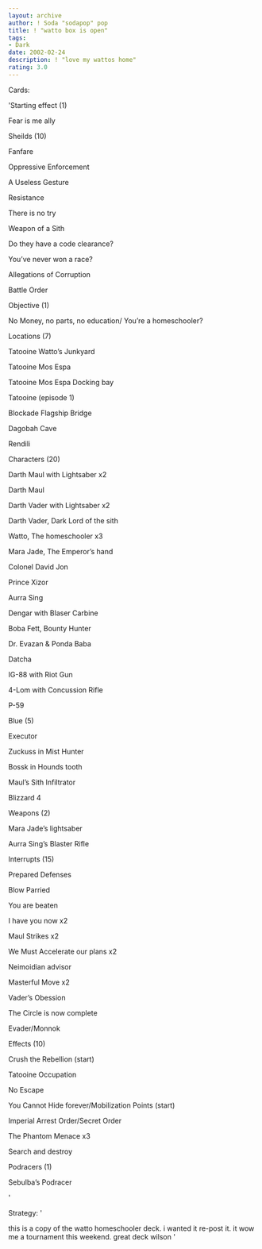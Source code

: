 ```yaml
---
layout: archive
author: ! Soda "sodapop" pop
title: ! "watto box is open"
tags:
- Dark
date: 2002-02-24
description: ! "love my wattos home"
rating: 3.0
---
```

Cards: 

'Starting effect (1) 

Fear is me ally 


Sheilds (10) 

Fanfare 

Oppressive Enforcement 

A Useless Gesture 

Resistance 

There is no try 

Weapon of a Sith 

Do they have a code clearance? 

You&#8217;ve never won a race? 

Allegations of Corruption 

Battle Order 


Objective (1) 

No Money, no parts, no education/ You&#8217;re a homeschooler? 


Locations (7) 

Tatooine Watto&#8217;s Junkyard 

Tatooine Mos Espa 

Tatooine Mos Espa Docking bay 

Tatooine (episode 1) 

Blockade Flagship Bridge 

Dagobah Cave 

Rendili 


Characters (20) 

Darth Maul with Lightsaber x2 

Darth Maul 

Darth Vader with Lightsaber x2 

Darth Vader, Dark Lord of the sith 

Watto, The homeschooler x3 

Mara Jade, The Emperor&#8217;s hand 

Colonel David Jon 

Prince Xizor 

Aurra Sing 

Dengar with Blaser Carbine 

Boba Fett, Bounty Hunter 

Dr. Evazan & Ponda Baba 

Datcha 

IG-88 with Riot Gun 

4-Lom with Concussion Rifle 

P-59 


Blue (5) 

Executor 

Zuckuss in Mist Hunter 

Bossk in Hounds tooth 

Maul&#8217;s Sith Infiltrator 

Blizzard 4 


Weapons (2) 

Mara Jade&#8217;s lightsaber 

Aurra Sing&#8217;s Blaster Rifle 


Interrupts (15) 

Prepared Defenses 

Blow Parried 

You are beaten 

I have you now x2 

Maul Strikes x2 

We Must Accelerate our plans x2 

Neimoidian advisor 

Masterful Move x2 

Vader&#8217;s Obession 

The Circle is now complete 

Evader/Monnok 


Effects (10) 

Crush the Rebellion (start) 

Tatooine Occupation 

No Escape 

You Cannot Hide forever/Mobilization Points (start) 

Imperial Arrest Order/Secret Order 

The Phantom Menace x3 

Search and destroy 


Podracers (1) 

Sebulba&#8217;s Podracer 

'

Strategy: '

this is a copy of the watto homeschooler deck. i wanted it re-post it. it wow me a tournament this weekend. great deck wilson  '